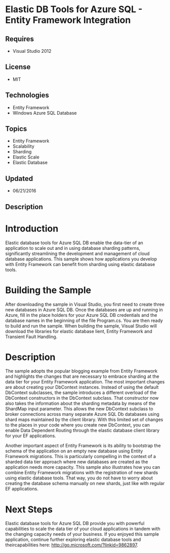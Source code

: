 # Elastic DB Tools for Azure SQL - Entity Framework Integration
## Requires
- Visual Studio 2012
## License
- MIT
## Technologies
- Entity Framework
- Windows Azure SQL Database
## Topics
- Entity Framework
- Scalability
- Sharding
- Elastic Scale
- Elastic Database
## Updated
- 06/21/2016
## Description

<h1>Introduction</h1>
<p>Elastic database tools for Azure SQL DB enable the data-tier of an application to scale out and in using database sharding patterns, significantly streamlining the development and management of cloud database applications. This sample shows how applications
 you develop with Entity Framework can benefit from sharding using elastic database tools.</p>
<h1>Building the Sample</h1>
<p>After downloading the sample in Visual Studio, you first need to create three new databases in Azure SQL DB. Once the databases are up and running in Azure,&nbsp;fill in the place holders for your Azure SQL DB credentials and the database names in the beginning
 of the file Program.cs. You are then ready to build and run the sample. When building the sample, Visual Studio will download the libraries for elastic database lient, Entity Framework and Transient Fault Handling.</p>
<h1>Description</h1>
<p>The sample adopts the popular blogging example from Entity Framework and highlights the changes that are necessary to embrace sharding at the data tier for your Entity Framework application. The most important changes are about creating your DbContext instances.
 Instead of using the default DbContext subclasses, the sample introduces a different overload of the DbContext constructors in the DbContext subclass. That constructor now also takes the information about the sharding metadata by means of the ShardMap input
 parameter. This allows the new DbContext subclass to broker connections across many separate Azure SQL Db databases using shard maps maintained by the client library. With this limited set of changes to the places in your code where you create new DbContext,
 you can enable Data Dependent Routing through the elastic database client library for your EF applications.</p>
<p>Another important aspect of Entity Framework is its ability to bootstrap the schema of the application on an empty new database using Entity Framework migrations. This is particularly compelling in the context of a sharded data tier approach where new databases
 are created as the application needs more capacity. This sample also illustrates how you can combine Entity Framework migrations with the registration of new shards using elastic database tools. That way, you do not have to worry about creating the database
 schema manually on new shards, just like with regular EF applications.</p>
<h1>Next Steps</h1>
<p>Elastic database tools for Azure SQL DB provide you with powerful capabilities to scale the data tier of your cloud applications in tandem with the changing capacity needs of your business. If you enjoyed this sample application, continue further exploring
 elastic database tools and theircapabilities here: <a href="http://go.microsoft.com/?linkid=9862897">
http://go.microsoft.com/?linkid=9862897</a>.</p>
